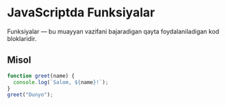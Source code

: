 # JavaScriptda Funksiyalar

Funksiyalar — bu muayyan vazifani bajaradigan qayta foydalaniladigan kod bloklaridir.

## Misol

```javascript
function greet(name) {
  console.log(`Salom, ${name}!`);
}
greet("Dunyo");
```

